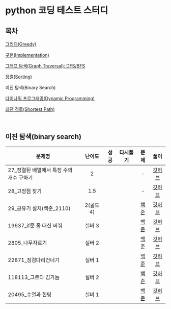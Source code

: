 # python 코딩 테스트 스터디

## 목차
[그리디(Greedy)](../greedy/README.md)

[구현(Implementation)](../implementation/README.md)

[그래프 탐색(Graph Traversal): DFS/BFS](../graph_traversal/README.md)

[정렬(Sorting)](../sorting/README.md)

이진 탐색(Binary Search)

[다이나믹 프로그래밍(Dynamic Programming)](../dynamic_programming/README.md)

[최단 경로(Shortest Path)](../shortest_path/README.md)

<br>

## 이진 탐색(binary search)
|문제명|난이도|성공|다시풀기|문제|풀이|
|-----|:----:|:----:|:----:|:----:|:---:|
|27_정렬된 배열에서 특정 수의 개수 구하기|2|||-|[깃허브](./)|
|28_고정점 찾기|1.5|||-|[깃허브](./)|
|29_공유기 설치(백준_2110)|2(골드 4)|||[백준](https://www.acmicpc.net/problem/2110)|[깃허브](./)|
|19637_if문 좀 대신 써줘|실버 3|||[백준](https://www.acmicpc.net/problem/19637)|[깃허브](./)|
|2805_나무자르기|실버 2|||[백준](https://www.acmicpc.net/problem/2805)|[깃허브](./)|
|22871_징검다리건너기|실버 1|||[백준](https://www.acmicpc.net/problem/22871)|[깃허브](./)|
|118113_그르다 김가놈|실버 2|||[백준](https://www.acmicpc.net/problem/118113)|[깃허브](./)|
|20495_수열과 헌팅|실버 1|||[백준](https://www.acmicpc.net/problem/20495)|[깃허브](./)|
